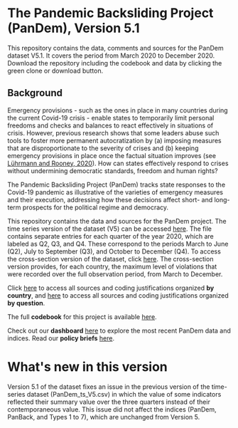 # The Pandemic Backsliding Project (PanDem), Version 5.1

This repository contains the data, comments and sources for the PanDem dataset V5.1. It covers the period from March 2020 to December 2020. Download the repository including the codebook and data by clicking the green clone or download button.


## Background

Emergency provisions - such as the ones in place in many countries during the current Covid-19 crisis - enable states to temporarily limit personal freedoms and checks and balances to react effectively in situations of crisis. However, previous research shows that some leaders abuse such tools to foster more permanent autocratization by (a) imposing measures that are disproportionate to the severity of crises and (b) keeping emergency provisions in place once the factual situation improves (see [Lührmann and Rooney, 2020](https://www.v-dem.net/media/filer_public/31/1d/311d5d45-8747-45a4-b46f-37aa7ad8a7e8/wp_85.pdf)). How can states effectively respond to crises without undermining democratic standards, freedom and human rights? 

The Pandemic Backsliding Project (PanDem) tracks state responses to the Covid-19 pandemic as illustrative of the varieties of emergency measures and their execution, addressing how these decisions affect short- and long-term prospects for the political regime and democracy. 

This repository contains the data and sources for the PanDem project. The time series version of the dataset (V5) can be accessed [here](https://github.com/vdeminstitute/pandem/tree/master/csv_files/PanDem_ts_V5.1.csv). The file contains separate entries for each quarter of the year 2020, which are labeled as Q2, Q3, and Q4. These correspond to the periods March to June (Q2), July to September (Q3), and October to December (Q4). To access the cross-section version of the dataset, click [here](https://github.com/vdeminstitute/pandem/tree/master/csv_files/PanDem_ts_V5.1.csv). The cross-section version provides, for each country, the maximum level of violations that were recorded over the full observation period, from March to December. 

Click [here](https://github.com/vdeminstitute/pandem/tree/master/by_country) to access all sources and coding justifications organized **by country**, and [here](https://github.com/vdeminstitute/pandem/tree/master/by_question) to access all sources and coding justifications organized **by question**. 

The full **codebook** for this project is available [here](https://github.com/vdeminstitute/pandem/blob/master/codebook/pandem_codebook_V5.pdf).  

Check out our **dashboard** [here](https://www.v-dem.net/en/analysis/PanDem/) to explore the most recent PanDem data and indices. Read our **policy briefs** [here](https://www.v-dem.net/en/publications/briefing-papers/).

# What's new in this version

Version 5.1 of the dataset fixes an issue in the previous version of the time-series dataset (PanDem_ts_V5.csv) in which the value of some indicators reflected their summary value over the three quarters instead of their contemporaneous value. This issue did not affect the indices (PanDem, PanBack, and Types 1 to 7), which are unchanged from Version 5.
